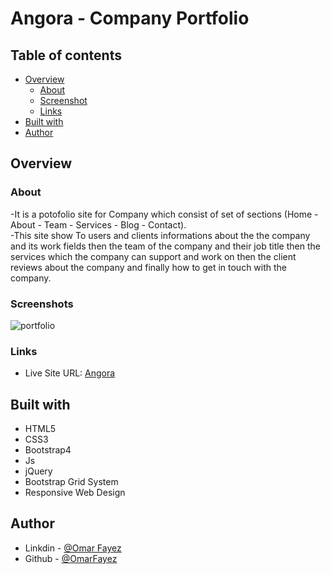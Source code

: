 # Angora - Company Portfolio

## Table of contents

- [Overview](#overview)
  - [About](#About)
  - [Screenshot](#screenshot)
  - [Links](#links)
- [Built with](#built-with)
- [Author](#author)
## Overview

### About

-It is a potofolio site for Company which consist of set of sections (Home - About - Team - Services - Blog - Contact).<br />
-This site show To users and clients informations about the the company and its work fields then the team of the company and their job title then the services which the company can support and work on then the client reviews about the company and finally how to get in touch with the company.

### Screenshots

![portfolio](https://im7.ezgif.com/tmp/ezgif-7-0308eaff1ad0.gif)

### Links

- Live Site URL: [Angora](https://omarfayez.github.io/03.Angora/)

## Built with

- HTML5
- CSS3
- Bootstrap4
- Js
- jQuery
- Bootstrap Grid System
- Responsive Web Design

## Author

- Linkdin - [@Omar Fayez](https://www.linkedin.com/in/fayez-95/)
- Github - [@OmarFayez](https://github.com/OmarFayez)
